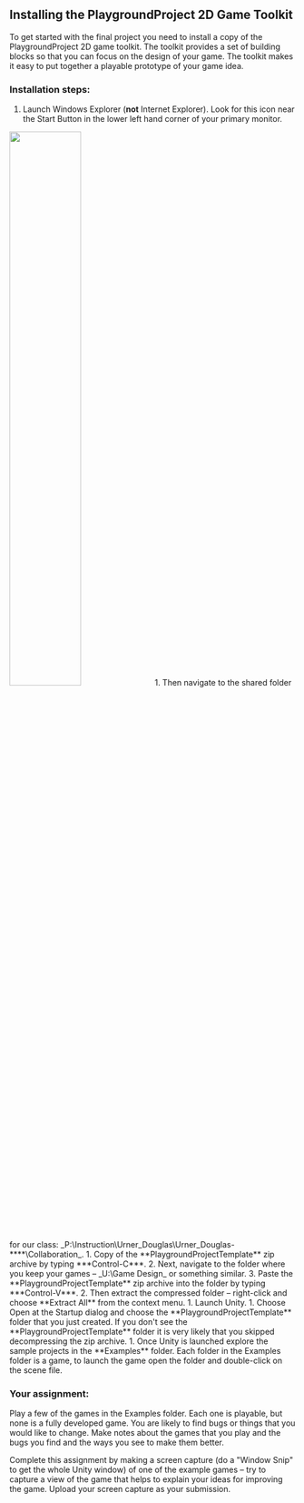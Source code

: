 ## Installing the PlaygroundProject 2D Game Toolkit

To get started with the final project you need to install a copy of the PlaygroundProject 2D game toolkit. The toolkit provides a set of building blocks so that you can focus on the design of your game. The toolkit makes it easy to put together a playable prototype of your game idea.

### Installation steps:

1. Launch Windows Explorer (**not** Internet Explorer). Look for this icon near the Start Button in the lower left hand corner of your primary monitor.
<img src="" width="50%">
1. Then navigate to the shared folder for our class: _P:\Instruction\Urner_Douglas\Urner_Douglas-**<our block #>**\Collaboration_.
1. Copy of the **PlaygroundProjectTemplate** zip archive by typing ***Control-C***.
2. Next, navigate to the folder where you keep your games – _U:\Game Design_ or something similar.
3. Paste the **PlaygroundProjectTemplate** zip archive into the folder by typing ***Control-V***.
2. Then extract the compressed folder – right-click and choose **Extract All** from the context menu.
1. Launch Unity.
1. Choose Open at the Startup dialog and choose the **PlaygroundProjectTemplate** folder that you just created. If you don't see the **PlaygroundProjectTemplate** folder it is very likely that you skipped decompressing the zip archive.
1. Once Unity is launched explore the sample projects in the **Examples** folder. Each folder in the Examples folder is a game, to launch the game open the folder and double-click on the scene file.

### Your assignment:

Play a few of the games in the Examples folder. Each one is playable, but none is a fully developed game. You are likely to find bugs or things that you would like to change. Make notes about the games that you play and the bugs you find and the ways you see to make them better.

Complete this assignment by making a screen capture (do a "Window Snip" to get the whole Unity window) of one of the example games – try to capture a view of the game that helps to explain your ideas for improving the game. Upload your screen capture as your submission.
